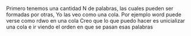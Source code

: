 Primero tenemos una cantidad N de palabras, las cuales pueden ser formadas por otras,
Yo las veo como una cola. Por ejemplo
word puede verse como rdwo en una cola 
Creo que lo que puedo hacer es unicializar una cola e ir viendo el orden en que se pasan esas palabras 